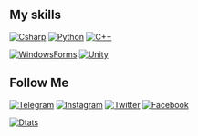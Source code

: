 ## My skills
[![Csharp](https://img.shields.io/badge/-C%20Sharp-000000?style=for-the-badge&logo=c-sharp&logoColor=8a39fa)](https://docs.microsoft.com/en-us/dotnet/csharp/)
[![Python](https://img.shields.io/badge/python-000000?style=for-the-badge&logo=python)](https://www.python.org/)
[![C++](https://img.shields.io/badge/-%20C++-000000?style=for-the-badge&logo=cplusplus&logoColor=4076ff)](https://learn.microsoft.com/en-us/cpp/cpp/?view=msvc-170)

[![WindowsForms](https://img.shields.io/badge/-Windows%20Forms-000000?style=for-the-badge&logo=visual-studio-code&logoColor=0095ff)](https://learn.microsoft.com/en-us/dotnet/desktop/winforms/?view=netdesktop-6.0)
[![Unity](https://img.shields.io/badge/-Unity-000000?style=for-the-badge&logo=unity&logoColor=bababa)](https://unity.com/ru)

## Follow Me
[![Telegram](https://img.shields.io/badge/-Telegram-000000?style=for-the-badge&logo=Telegram&logoColor=5599f2)](https://t.me/mak_sinus)
[![Instagram](https://img.shields.io/badge/-%20Instagram-000000?style=for-the-badge&logo=instagram&logoColor=fab339)](https://www.instagram.com/mak_sinus/)
[![Twitter](https://img.shields.io/badge/-%20Twitter-000000?style=for-the-badge&logo=twitter&logoColor=3786ed)](https://twitter.com/Mak_Sinus)
[![Facebook](https://img.shields.io/badge/-%20Facebook-000000?style=for-the-badge&logo=facebook&logoColor=4c7cf5)](https://www.facebook.com/MakSinus)


[![Dtats](https://github-readme-stats.vercel.app/api?username=MaksimKosyanchuk&theme=nightowl)](https://github.com/MaksimKosyanchuk)
